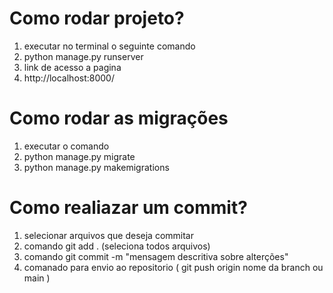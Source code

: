 # Como rodar projeto?
1. executar no terminal o seguinte comando
2. python manage.py runserver
3. link de acesso a pagina
4. http://localhost:8000/

# Como rodar as migrações
1. executar o comando
2. python manage.py migrate
3. python manage.py makemigrations

# Como realiazar um commit?
1. selecionar arquivos que deseja commitar
2. comando git add . (seleciona todos arquivos)
3. comando git commit -m "mensagem descritiva sobre alterções"
4. comanado para envio ao repositorio ( git push origin nome da branch ou main )
